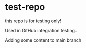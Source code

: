 # test-repo
this repo is for testing only!

Used in GitHub integration testing..

Adding some content to main branch
